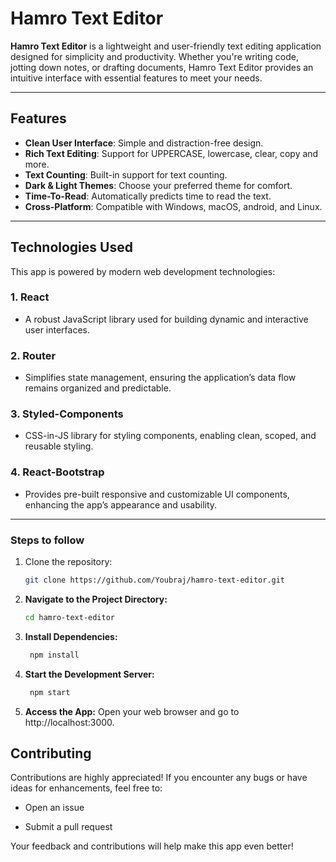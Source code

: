 # Hamro Text Editor

**Hamro Text Editor** is a lightweight and user-friendly text editing application designed for simplicity and productivity. Whether you're writing code, jotting down notes, or drafting documents, Hamro Text Editor provides an intuitive interface with essential features to meet your needs.

---

## Features

- **Clean User Interface**: Simple and distraction-free design.
- **Rich Text Editing**: Support for UPPERCASE, lowercase, clear, copy and more.
- **Text Counting**: Built-in support for text counting.
- **Dark & Light Themes**: Choose your preferred theme for comfort.
- **Time-To-Read**: Automatically predicts time to read the text.
- **Cross-Platform**: Compatible with Windows, macOS, android, and Linux.

---

## Technologies Used

This app is powered by modern web development technologies:

### **1. React**

- A robust JavaScript library used for building dynamic and interactive user interfaces.

### **2. Router**

- Simplifies state management, ensuring the application’s data flow remains organized and predictable.

### **3. Styled-Components**

- CSS-in-JS library for styling components, enabling clean, scoped, and reusable styling.

### **4. React-Bootstrap**

- Provides pre-built responsive and customizable UI components, enhancing the app’s appearance and usability.

---


### Steps to follow
1. Clone the repository:
   ```bash
   git clone https://github.com/Youbraj/hamro-text-editor.git

2. **Navigate to the Project Directory:**

    ```bash
    cd hamro-text-editor

3. **Install Dependencies:**

   ```bash
    npm install

4. **Start the Development Server:**

   ```bash
    npm start

5. **Access the App:** Open your web browser and go to http://localhost:3000.

## Contributing

Contributions are highly appreciated! If you encounter any bugs or have ideas for enhancements, feel free to:

- Open an issue

- Submit a pull request

Your feedback and contributions will help make this app even better!
